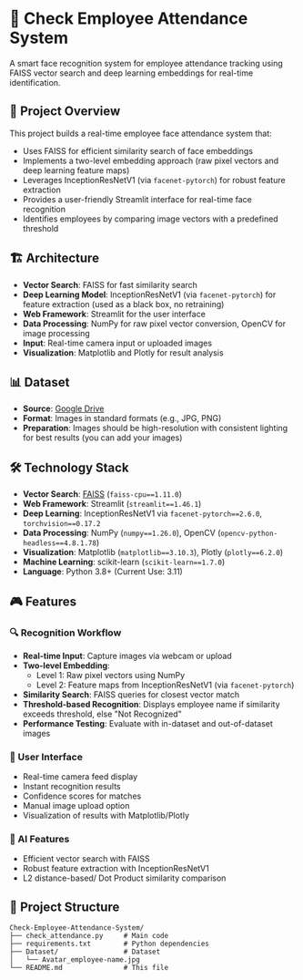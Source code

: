 # 👤 Check Employee Attendance System

A smart face recognition system for employee attendance tracking using FAISS vector search and deep learning embeddings for real-time identification.

## 🎯 Project Overview

This project builds a real-time employee face attendance system that:

- Uses FAISS for efficient similarity search of face embeddings
- Implements a two-level embedding approach (raw pixel vectors and deep learning feature maps)
- Leverages InceptionResNetV1 (via `facenet-pytorch`) for robust feature extraction
- Provides a user-friendly Streamlit interface for real-time face recognition
- Identifies employees by comparing image vectors with a predefined threshold

## 🏗️ Architecture

- **Vector Search**: FAISS for fast similarity search
- **Deep Learning Model**: InceptionResNetV1 (via `facenet-pytorch`) for feature extraction (used as a black box, no retraining)
- **Web Framework**: Streamlit for the user interface
- **Data Processing**: NumPy for raw pixel vector conversion, OpenCV for image processing
- **Input**: Real-time camera input or uploaded images
- **Visualization**: Matplotlib and Plotly for result analysis

## 📊 Dataset

- **Source**: [Google Drive](https://drive.google.com/file/d/1WINKn7eU2RizsImBhsb-pPWisulzPK09/view?usp=sharing)
- **Format**: Images in standard formats (e.g., JPG, PNG)
- **Preparation**: Images should be high-resolution with consistent lighting for best results (you can add your images)

## 🛠️ Technology Stack

- **Vector Search**: [FAISS](https://github.com/facebookresearch/faiss) (`faiss-cpu==1.11.0`)
- **Web Framework**: Streamlit (`streamlit==1.46.1`)
- **Deep Learning**: InceptionResNetV1 via `facenet-pytorch==2.6.0`, `torchvision==0.17.2`
- **Data Processing**: NumPy (`numpy==1.26.0`), OpenCV (`opencv-python-headless==4.8.1.78`)
- **Visualization**: Matplotlib (`matplotlib==3.10.3`), Plotly (`plotly==6.2.0`)
- **Machine Learning**: scikit-learn (`scikit-learn==1.7.0`)
- **Language**: Python 3.8+ (Current Use: 3.11)

## 🎮 Features

### 🔍 Recognition Workflow

- **Real-time Input**: Capture images via webcam or upload
- **Two-level Embedding**:
  - Level 1: Raw pixel vectors using NumPy
  - Level 2: Feature maps from InceptionResNetV1 (via `facenet-pytorch`)
- **Similarity Search**: FAISS queries for closest vector match
- **Threshold-based Recognition**: Displays employee name if similarity exceeds threshold, else "Not Recognized"
- **Performance Testing**: Evaluate with in-dataset and out-of-dataset images

### 🎨 User Interface

- Real-time camera feed display
- Instant recognition results
- Confidence scores for matches
- Manual image upload option
- Visualization of results with Matplotlib/Plotly

### 🧠 AI Features

- Efficient vector search with FAISS
- Robust feature extraction with InceptionResNetV1
- L2 distance-based/ Dot Product similarity comparison

## 📁 Project Structure

```text
Check-Employee-Attendance-System/
├── check_attendance.py     # Main code
├── requirements.txt        # Python dependencies
├── Dataset/                # Dataset
│   └── Avatar_employee-name.jpg
└── README.md               # This file
```
